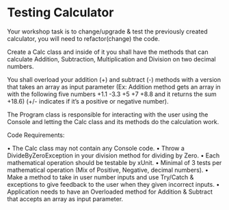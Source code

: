 # Testing Calculator

Your workshop task is to change/upgrade & test the previously created calculator, you will need to
refactor(change) the code.

Create a Calc class and inside of it you shall have the methods that can calculate Addition,
Subtraction, Multiplication and Division on two decimal numbers.

You shall overload your addition (+) and subtract (-) methods with a version that takes an array as
input parameter (Ex: Addition method gets an array in with the following five numbers +1.1 -3.3 +5
+7 +8.8 and it returns the sum +18.6) (+/- indicates if it’s a positive or negative number).

The Program class is responsible for interacting with the user using the Console and letting the Calc
class and its methods do the calculation work.

Code Requirements:

• The Calc class may not contain any Console code.
• Throw a DivideByZeroException in your division method for dividing by Zero.
• Each mathematical operation should be testable by xUnit.
• Minimal of 3 tests per mathematical operation (Mix of Positive, Negative, decimal numbers).
• Make a method to take in user number inputs and use Try/Catch & exceptions to give
feedback to the user when they given incorrect inputs.
• Application needs to have an Overloaded method for Addition & Subtract that accepts an
array as input parameter.
